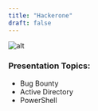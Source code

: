 ```yaml
---
title: "Hackerone"
draft: false
---
```


![alt](//via.placeholder.com/640x150)

### Presentation Topics:
- Bug Bounty
- Active Directory
- PowerShell